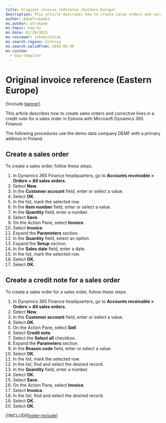 ```yaml
---
title: Original invoice reference (Eastern Europe)
description: This article describes how to create sales orders and corrective lines in a credit note for a sales order in Estonia with Microsoft Dynamics 365 Finance.
author: AdamTrukawka
ms.author: atrukawk
ms.topic: how-to
ms.date: 02/28/2025
ms.reviewer: johnmichalak
ms.search.region: Estonia
ms.search.validFrom: 2016-06-30
ms.custom: 
  - bap-template
---
```


# Original invoice reference (Eastern Europe)

[!include [banner](../../includes/banner.md)]

This article describes how to create sales orders and corrective lines in a credit note for a sales order in Estonia with Microsoft Dynamics 365 Finance.

The following procedures use the demo data company DEMF with a primary address in Poland.

## Create a sales order

To create a sales order, follow these steps.

1. In Dynamics 365 Finance headquarters, go to **Accounts receivable \> Orders \> All sales orders**.
1. Select **New**.
1. In the **Customer account** field, enter or select a value.
1. Select **OK**.
1. In the list, mark the selected row.
1. In the **Item number** field, enter or select a value.
1. In the **Quantity** field, enter a number.
1. Select **Save**.
1. On the Action Pane, select **Invoice**.
1. Select **Invoice**.
1. Expand the **Parameters** section.
1. In the **Quantity** field, select an option.
1. Expand the **Setup** section.
1. In the **Sales date** field, enter a date.
1. In the list, mark the selected row.
1. Select **OK**.
1. Select **OK**.

## Create a credit note for a sales order

To create a sales order for a sales order, follow these steps.

1. In Dynamics 365 Finance headquarters, go to **Accounts receivable \> Orders \> All sales orders**.
1. Select **New**.
1. In the **Customer account** field, enter or select a value.
1. Select **OK**.
1. On the Action Pane, select **Sell**.
1. Select **Credit note**.
1. Select the **Select all** checkbox.
1. Expand the **Parameters** section.
1. In the **Reason code** field, enter or select a value.
1. Select **OK**.
1. In the list, mark the selected row.
1. In the list, find and select the desired record.
1. In the **Quantity** field, enter a number.
1. Select **OK**.
1. Select **Save**.
1. On the Action Pane, select **Invoice**.
1. Select **Invoice**.
1. In the list, find and select the desired record.
1. Select **OK**.
1. Select **OK**.



[!INCLUDE[footer-include](../../../includes/footer-banner.md)]
